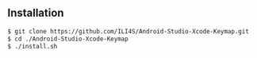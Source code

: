 
## Installation
```bash
$ git clone https://github.com/ILI4S/Android-Studio-Xcode-Keymap.git
$ cd ./Android-Studio-Xcode-Keymap
$ ./install.sh
```
